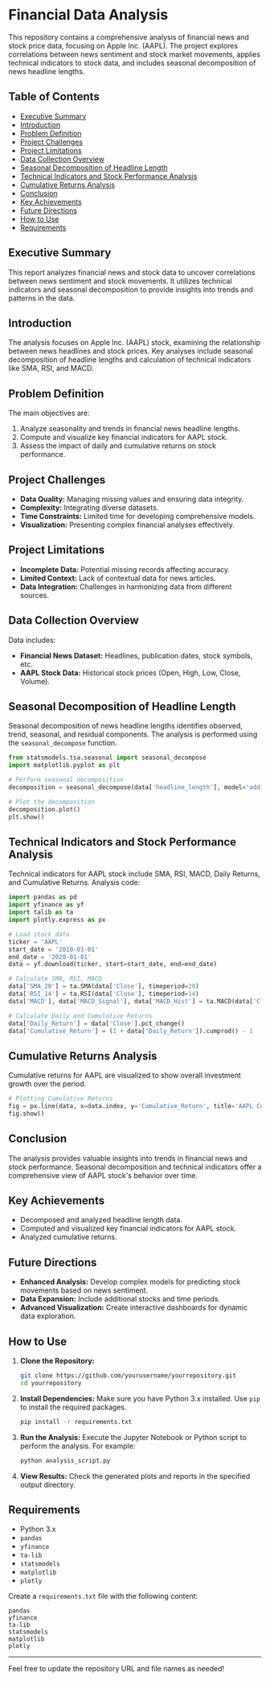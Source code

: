 # Financial Data Analysis

This repository contains a comprehensive analysis of financial news and stock price data, focusing on Apple Inc. (AAPL). The project explores correlations between news sentiment and stock market movements, applies technical indicators to stock data, and includes seasonal decomposition of news headline lengths.

## Table of Contents

- [Executive Summary](#executive-summary)
- [Introduction](#introduction)
- [Problem Definition](#problem-definition)
- [Project Challenges](#project-challenges)
- [Project Limitations](#project-limitations)
- [Data Collection Overview](#data-collection-overview)
- [Seasonal Decomposition of Headline Length](#seasonal-decomposition-of-headline-length)
- [Technical Indicators and Stock Performance Analysis](#technical-indicators-and-stock-performance-analysis)
- [Cumulative Returns Analysis](#cumulative-returns-analysis)
- [Conclusion](#conclusion)
- [Key Achievements](#key-achievements)
- [Future Directions](#future-directions)
- [How to Use](#how-to-use)
- [Requirements](#requirements)

## Executive Summary

This report analyzes financial news and stock data to uncover correlations between news sentiment and stock movements. It utilizes technical indicators and seasonal decomposition to provide insights into trends and patterns in the data.

## Introduction

The analysis focuses on Apple Inc. (AAPL) stock, examining the relationship between news headlines and stock prices. Key analyses include seasonal decomposition of headline lengths and calculation of technical indicators like SMA, RSI, and MACD.

## Problem Definition

The main objectives are:
1. Analyze seasonality and trends in financial news headline lengths.
2. Compute and visualize key financial indicators for AAPL stock.
3. Assess the impact of daily and cumulative returns on stock performance.

## Project Challenges

- **Data Quality:** Managing missing values and ensuring data integrity.
- **Complexity:** Integrating diverse datasets.
- **Time Constraints:** Limited time for developing comprehensive models.
- **Visualization:** Presenting complex financial analyses effectively.

## Project Limitations

- **Incomplete Data:** Potential missing records affecting accuracy.
- **Limited Context:** Lack of contextual data for news articles.
- **Data Integration:** Challenges in harmonizing data from different sources.

## Data Collection Overview

Data includes:
- **Financial News Dataset:** Headlines, publication dates, stock symbols, etc.
- **AAPL Stock Data:** Historical stock prices (Open, High, Low, Close, Volume).

## Seasonal Decomposition of Headline Length

Seasonal decomposition of news headline lengths identifies observed, trend, seasonal, and residual components. The analysis is performed using the `seasonal_decompose` function.

```python
from statsmodels.tsa.seasonal import seasonal_decompose
import matplotlib.pyplot as plt

# Perform seasonal decomposition
decomposition = seasonal_decompose(data['headline_length'], model='additive', period=4)

# Plot the decomposition
decomposition.plot()
plt.show()
```

## Technical Indicators and Stock Performance Analysis

Technical indicators for AAPL stock include SMA, RSI, MACD, Daily Returns, and Cumulative Returns. Analysis code:

```python
import pandas as pd
import yfinance as yf
import talib as ta
import plotly.express as px

# Load stock data
ticker = 'AAPL'
start_date = '2010-01-01'
end_date = '2020-01-01'
data = yf.download(ticker, start=start_date, end=end_date)

# Calculate SMA, RSI, MACD
data['SMA_20'] = ta.SMA(data['Close'], timeperiod=20)
data['RSI_14'] = ta.RSI(data['Close'], timeperiod=14)
data['MACD'], data['MACD_Signal'], data['MACD_Hist'] = ta.MACD(data['Close'])

# Calculate Daily and Cumulative Returns
data['Daily_Return'] = data['Close'].pct_change()
data['Cumulative_Return'] = (1 + data['Daily_Return']).cumprod() - 1
```

## Cumulative Returns Analysis

Cumulative returns for AAPL are visualized to show overall investment growth over the period.

```python
# Plotting Cumulative Returns
fig = px.line(data, x=data.index, y='Cumulative_Return', title='AAPL Cumulative Returns')
fig.show()
```

## Conclusion

The analysis provides valuable insights into trends in financial news and stock performance. Seasonal decomposition and technical indicators offer a comprehensive view of AAPL stock's behavior over time.

## Key Achievements

- Decomposed and analyzed headline length data.
- Computed and visualized key financial indicators for AAPL stock.
- Analyzed cumulative returns.

## Future Directions

- **Enhanced Analysis:** Develop complex models for predicting stock movements based on news sentiment.
- **Data Expansion:** Include additional stocks and time periods.
- **Advanced Visualization:** Create interactive dashboards for dynamic data exploration.

## How to Use

1. **Clone the Repository:**
   ```bash
   git clone https://github.com/yourusername/yourrepository.git
   cd yourrepository
   ```

2. **Install Dependencies:**
   Make sure you have Python 3.x installed. Use `pip` to install the required packages.
   ```bash
   pip install -r requirements.txt
   ```

3. **Run the Analysis:**
   Execute the Jupyter Notebook or Python script to perform the analysis. For example:
   ```bash
   python analysis_script.py
   ```

4. **View Results:**
   Check the generated plots and reports in the specified output directory.

## Requirements

- Python 3.x
- `pandas`
- `yfinance`
- `ta-lib`
- `statsmodels`
- `matplotlib`
- `plotly`

Create a `requirements.txt` file with the following content:

```
pandas
yfinance
ta-lib
statsmodels
matplotlib
plotly
```

---

Feel free to update the repository URL and file names as needed!